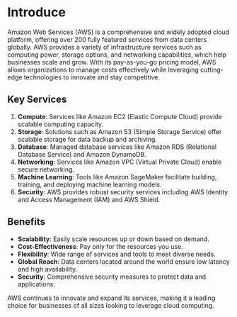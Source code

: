 # Introduce

Amazon Web Services (AWS) is a comprehensive and widely adopted cloud platform, offering over 200 fully featured services from data centers globally. AWS provides a variety of infrastructure services such as computing power, storage options, and networking capabilities, which help businesses scale and grow. With its pay-as-you-go pricing model, AWS allows organizations to manage costs effectively while leveraging cutting-edge technologies to innovate and stay competitive.

## Key Services

1. **Compute**: Services like Amazon EC2 (Elastic Compute Cloud) provide scalable computing capacity.
2. **Storage**: Solutions such as Amazon S3 (Simple Storage Service) offer scalable storage for data backup and archiving.
3. **Database**: Managed database services like Amazon RDS (Relational Database Service) and Amazon DynamoDB.
4. **Networking**: Services like Amazon VPC (Virtual Private Cloud) enable secure networking.
5. **Machine Learning**: Tools like Amazon SageMaker facilitate building, training, and deploying machine learning models.
6. **Security**: AWS provides robust security services including AWS Identity and Access Management (IAM) and AWS Shield.

## Benefits

- **Scalability**: Easily scale resources up or down based on demand.
- **Cost-Effectiveness**: Pay only for the resources you use.
- **Flexibility**: Wide range of services and tools to meet diverse needs.
- **Global Reach**: Data centers located around the world ensure low latency and high availability.
- **Security**: Comprehensive security measures to protect data and applications.

AWS continues to innovate and expand its services, making it a leading choice for businesses of all sizes looking to leverage cloud computing.